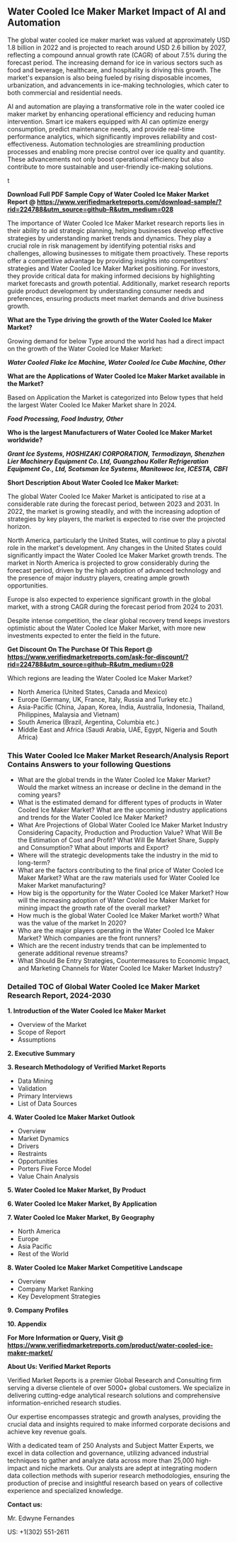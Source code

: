 <h2>Water Cooled Ice Maker Market Impact of AI and Automation</h2><p>The global water cooled ice maker market was valued at approximately USD 1.8 billion in 2022 and is projected to reach around USD 2.6 billion by 2027, reflecting a compound annual growth rate (CAGR) of about 7.5% during the forecast period. The increasing demand for ice in various sectors such as food and beverage, healthcare, and hospitality is driving this growth. The market's expansion is also being fueled by rising disposable incomes, urbanization, and advancements in ice-making technologies, which cater to both commercial and residential needs.</p><p>AI and automation are playing a transformative role in the water cooled ice maker market by enhancing operational efficiency and reducing human intervention. Smart ice makers equipped with AI can optimize energy consumption, predict maintenance needs, and provide real-time performance analytics, which significantly improves reliability and cost-effectiveness. Automation technologies are streamlining production processes and enabling more precise control over ice quality and quantity. These advancements not only boost operational efficiency but also contribute to more sustainable and user-friendly ice-making solutions.</p>t</p><p id="" class=""><strong>Download Full PDF Sample Copy of Water Cooled Ice Maker Market Report @ <a href="https://www.verifiedmarketreports.com/download-sample/?rid=224788&utm_source=github-R&utm_medium=028" target="_blank">https://www.verifiedmarketreports.com/download-sample/?rid=224788&utm_source=github-R&utm_medium=028</a></strong></p><p>The importance of&nbsp;Water Cooled Ice Maker Market research reports lies in their ability to aid strategic planning, helping businesses develop effective strategies by understanding market trends and dynamics. They play a crucial role in risk management by identifying potential risks and challenges, allowing businesses to mitigate them proactively. These reports offer a competitive advantage by providing insights into competitors' strategies and Water Cooled Ice Maker Market positioning. For investors, they provide critical data for making informed decisions by highlighting market forecasts and growth potential. Additionally, market research reports guide product development by understanding consumer needs and preferences, ensuring products meet market demands and drive business growth.</p><p><strong>What are the&nbsp;Type driving the growth of the Water Cooled Ice Maker Market?</strong></p><p id="" class="">Growing demand for below Type around the world has had a direct impact on the growth of the Water Cooled Ice Maker Market:</p><em><strong>Water Cooled Flake Ice Machine, Water Cooled Ice Cube Machine, Other</strong></em></p><strong>What are the&nbsp;Applications&nbsp;of Water Cooled Ice Maker Market available in the Market?</strong></p><p id="" class="">Based on Application the Market is categorized into Below types that held the largest Water Cooled Ice Maker Market share In 2024.</p><em><strong>Food Processing, Food Industry, Other</strong></em></p><strong>Who is the largest Manufacturers of Water Cooled Ice Maker Market worldwide?</strong></p><p><em><strong>Grant Ice Systems, HOSHIZAKI CORPORATION, Termodizayn, Shenzhen Lier Machinery Equipment Co. Ltd, Guangzhou Koller Refrigeration Equipment Co., Ltd, Scotsman Ice Systems, Manitowoc Ice, ICESTA, CBFI</strong></em></p><p id="" class=""><strong>Short Description About Water Cooled Ice Maker Market:</strong></p><p>The global Water Cooled Ice Maker Market is anticipated to rise at a considerable rate during the forecast period, between 2023 and 2031. In 2022, the market is growing steadily, and with the increasing adoption of strategies by key players, the market is expected to rise over the projected horizon.</p><p>North America, particularly the United States, will continue to play a pivotal role in the market's development. Any changes in the United States could significantly impact the Water Cooled Ice Maker Market growth trends. The market in North America is projected to grow considerably during the forecast period, driven by the high adoption of advanced technology and the presence of major industry players, creating ample growth opportunities.</p><p>Europe is also expected to experience significant growth in the global market, with a strong CAGR during the forecast period from 2024 to 2031.</p><p>Despite intense competition, the clear global recovery trend keeps investors optimistic about the Water Cooled Ice Maker Market, with more new investments expected to enter the field in the future.</p><p id="" class=""><strong>Get Discount On The Purchase Of This Report @ <a href="https://www.verifiedmarketreports.com/ask-for-discount/?rid=224788&utm_source=github-R&utm_medium=028" target="_blank">https://www.verifiedmarketreports.com/ask-for-discount/?rid=224788&utm_source=github-R&utm_medium=028</a></strong></p>Which regions are leading the Water Cooled Ice Maker Market?</p><ul><li>North America (United States, Canada and Mexico)</li><li>Europe (Germany, UK, France, Italy, Russia and Turkey etc.)</li><li>Asia-Pacific (China, Japan, Korea, India, Australia, Indonesia, Thailand, Philippines, Malaysia and Vietnam)</li><li>South America (Brazil, Argentina, Columbia etc.)</li><li>Middle East and Africa (Saudi Arabia, UAE, Egypt, Nigeria and South Africa)</li></ul><h3 id="" class="">This Water Cooled Ice Maker Market Research/Analysis Report Contains Answers to your following Questions</h3><ul><li>What are the global trends in the Water Cooled Ice Maker Market? Would the market witness an increase or decline in the demand in the coming years?</li><li>What is the estimated demand for different types of products in Water Cooled Ice Maker Market? What are the upcoming industry applications and trends for the Water Cooled Ice Maker Market?</li><li>What Are Projections of Global Water Cooled Ice Maker Market Industry Considering Capacity, Production and Production Value? What Will Be the Estimation of Cost and Profit? What Will Be Market Share, Supply and Consumption? What about imports and Export?</li><li>Where will the strategic developments take the industry in the mid to long-term?</li><li>What are the factors contributing to the final price of Water Cooled Ice Maker Market? What are the raw materials used for Water Cooled Ice Maker Market manufacturing?</li><li>How big is the opportunity for the Water Cooled Ice Maker Market? How will the increasing adoption of Water Cooled Ice Maker Market for mining impact the growth rate of the overall market?</li><li>How much is the global Water Cooled Ice Maker Market worth? What was the value of the market In 2020?</li><li>Who are the major players operating in the Water Cooled Ice Maker Market? Which companies are the front runners?</li><li>Which are the recent industry trends that can be implemented to generate additional revenue streams?</li><li>What Should Be Entry Strategies, Countermeasures to Economic Impact, and Marketing Channels for Water Cooled Ice Maker Market Industry?</li></ul><h3 id="" class="">Detailed TOC of Global Water Cooled Ice Maker Market Research Report, 2024-2030</h3><p id="" class=""><strong>1. Introduction of the Water Cooled Ice Maker Market</strong></p><ul><li>Overview of the Market</li><li>Scope of Report</li><li>Assumptions</li></ul><p id="" class=""><strong>2. Executive Summary</strong></p><p id="" class=""><strong>3. Research Methodology of Verified Market Reports</strong></p><ul><li>Data Mining</li><li>Validation</li><li>Primary Interviews</li><li>List of Data Sources</li></ul><p id="" class=""><strong>4. Water Cooled Ice Maker Market Outlook</strong></p><ul><li>Overview</li><li>Market Dynamics</li><li>Drivers</li><li>Restraints</li><li>Opportunities</li><li>Porters Five Force Model</li><li>Value Chain Analysis</li></ul><p id="" class=""><strong>5. Water Cooled Ice Maker Market, By Product</strong></p><p id="" class=""><strong>6. Water Cooled Ice Maker Market, By Application</strong></p><p id="" class=""><strong>7. Water Cooled Ice Maker Market, By Geography</strong></p><ul><li>North America</li><li>Europe</li><li>Asia Pacific</li><li>Rest of the World</li></ul><p id="" class=""><strong>8. Water Cooled Ice Maker Market Competitive Landscape</strong></p><ul><li>Overview</li><li>Company Market Ranking</li><li>Key Development Strategies</li></ul><p id="" class=""><strong>9. Company Profiles</strong></p><p id="" class=""><strong>10. Appendix</strong></p><p id="" class=""><strong>For More Information or Query, Visit @ <a href="https://www.verifiedmarketreports.com/product/water-cooled-ice-maker-market/" target="_blank">https://www.verifiedmarketreports.com/product/water-cooled-ice-maker-market/</a></strong></p><p id="" class=""><strong>About Us: Verified Market Reports</strong></p><p id="" class="">Verified Market Reports is a premier Global Research and Consulting firm serving a diverse clientele of over 5000+ global customers. We specialize in delivering cutting-edge analytical research solutions and comprehensive information-enriched research studies.</p><p id="" class="">Our expertise encompasses strategic and growth analyses, providing the crucial data and insights required to make informed corporate decisions and achieve key revenue goals.</p><p id="" class="">With a dedicated team of 250 Analysts and Subject Matter Experts, we excel in data collection and governance, utilizing advanced industrial techniques to gather and analyze data across more than 25,000 high-impact and niche markets. Our analysts are adept at integrating modern data collection methods with superior research methodologies, ensuring the production of precise and insightful research based on years of collective experience and specialized knowledge.</p><p id="" class=""><strong>Contact us:</strong></p><p id="" class="">Mr. Edwyne Fernandes</p><p id="" class="">US: +1(302) 551-2611</p>